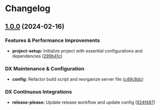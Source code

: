 # Changelog

## [1.0.0](https://github.com/tsdevau/webhook-server/compare/webhook-server-v0.0.1...webhook-server-v1.0.0) (2024-02-16)


### Features & Performance Improvements

* **project-setup:** Initialize project with essential configurations and dependencies ([299b41c](https://github.com/tsdevau/webhook-server/commit/299b41c44c2b6d195f9209a8c824e665a1a5791f))


### DX Maintenance & Configuration

* **config:** Refactor build script and reorganize server file ([c49c8dc](https://github.com/tsdevau/webhook-server/commit/c49c8dcbf8def6afec14a26fdecd0a67447c2147))


### DX Continuous Integrations

* **release-please:** Update release workflow and update config ([924f487](https://github.com/tsdevau/webhook-server/commit/924f487e5e70b2eb81f24afc987ad31fcfe73463))
